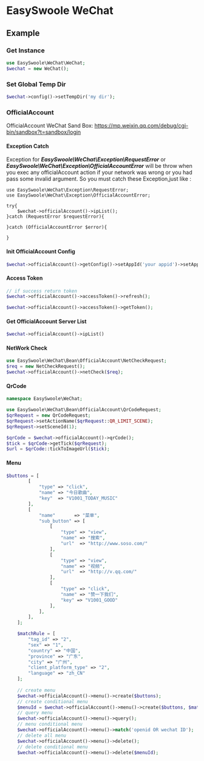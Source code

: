 # EasySwoole WeChat

## Example
### Get Instance
```php
use EasySwoole\WeChat\WeChat;
$wechat = new WeChat();
```
### Set Global Temp Dir
```php
$wechat->config()->setTempDir('my dir');
```

### OfficialAccount

OfficialAccount WeChat Sand Box: https://mp.weixin.qq.com/debug/cgi-bin/sandbox?t=sandbox/login

#### Exception Catch
Exception for ***EasySwoole\WeChat\Exception\RequestError*** or ***EasySwoole\WeChat\Exception\OfficialAccountError*** will be throw when you exec any officialAccount action if your network was wrong or you had pass some invalid argument. So you must catch these Exception,just like :
```
use EasySwoole\WeChat\Exception\RequestError;
use EasySwoole\WeChat\Exception\OfficialAccountError;

try{
    $wechat->officialAccount()->ipList();
}catch (RequestError $requestError){

}catch (OfficialAccountError $error){
        
}
```

#### Init OfficialAccount Config
```php
$wechat->officialAccount()->getConfig()->setAppId('your appid')->setAppSecret('your aoo secret')->setToken('your token');
```
#### Access Token
```php
// if success return token
$wechat->officialAccount()->accessToken()->refresh();

$wechat->officialAccount()->accessToken()->getToken();
```
#### Get OfficialAccount Server List
```php
$wechat->officialAccount()->ipList()
```

#### NetWork Check
```php
use EasySwoole\WeChat\Bean\OfficialAccount\NetCheckRequest;
$req = new NetCheckRequest();
$wechat->officialAccount()->netCheck($req);
```

#### QrCode
```php
namespace EasySwoole\WeChat;

use EasySwoole\WeChat\Bean\OfficialAccount\QrCodeRequest;
$qrRequest = new QrCodeRequest;
$qrRequest->setActionName($qrRequest::QR_LIMIT_SCENE);
$qrRequest->setSceneId(1);

$qrCode = $wechat->officialAccount()->qrCode();
$tick = $qrCode->getTick($qrRequest);
$url = $qrCode::tickToImageUrl($tick);
```

#### Menu
```php
$buttons = [
        [
            "type" => "click",
            "name" => "今日歌曲",
            "key"  => "V1001_TODAY_MUSIC"
        ],
        [
            "name"       => "菜单",
            "sub_button" => [
                [
                    "type" => "view",
                    "name" => "搜索",
                    "url"  => "http://www.soso.com/"
                ],
                [
                    "type" => "view",
                    "name" => "视频",
                    "url"  => "http://v.qq.com/"
                ],
                [
                    "type" => "click",
                    "name" => "赞一下我们",
                    "key" => "V1001_GOOD"
                ],
            ],
        ],
    ];

    $matchRule = [
        "tag_id" => "2",
        "sex" => "1",
        "country" => "中国",
        "province" => "广东",
        "city" => "广州",
        "client_platform_type" => "2",
        "language" => "zh_CN"
    ];
    
    // create menu
    $wechat->officialAccount()->menu()->create($buttons);
    // create conditional menu
    $menuId = $wechat->officialAccount()->menu()->create($buttons, $matchRule);
    // query menu
    $wechat->officialAccount()->menu()->query();
    // menu conditional menu
    $wechat->officialAccount()->menu()->match('openid OR wechat ID');
    // delete all menu
    $wechat->officialAccount()->menu()->delete();
    // delete conditional menu
    $wechat->officialAccount()->menu()->delete($menuId);

```